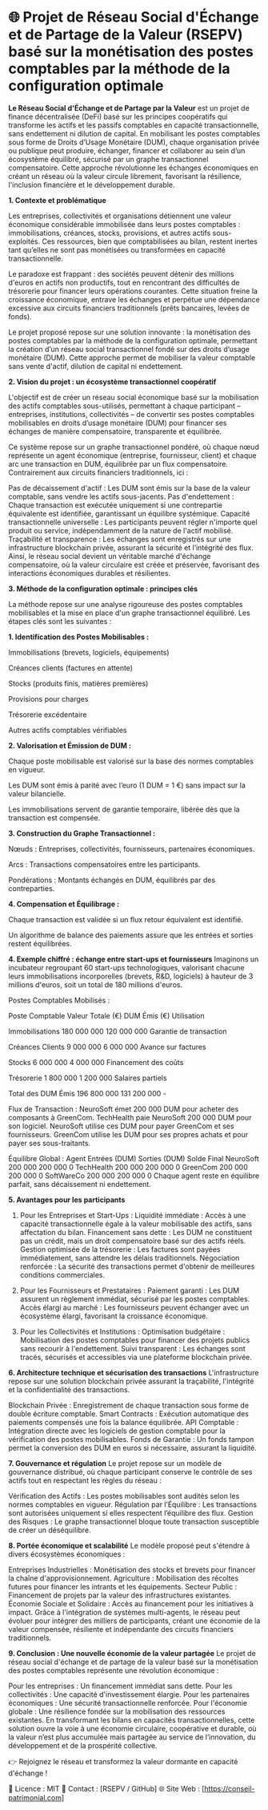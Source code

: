 # 🌐 Projet de Réseau Social d'Échange et de Partage de la Valeur (RSEPV) basé sur la monétisation des postes comptables par la méthode de la configuration optimale

**Le Réseau Social d'Échange et de Partage par la Valeur** est un projet de finance décentralisée (DeFi) basé sur les principes coopératifs qui transforme les actifs et les passifs comptables en capacité transactionnelle, sans endettement ni dilution de capital. En mobilisant les postes comptables sous forme de Droits d’Usage Monétaire (DUM), chaque organisation privée ou publique peut produire, échanger, financer et collaborer au sein d’un écosystème équilibré, sécurisé par un graphe transactionnel compensatoire. Cette approche révolutionne les échanges économiques en créant un réseau où la valeur circule librement, favorisant la résilience, l'inclusion financière et le développement durable.

**1. Contexte et problématique**

Les entreprises, collectivités et organisations détiennent une valeur économique considérable immobilisée dans leurs postes comptables : immobilisations, créances, stocks, provisions, et autres actifs sous-exploités. Ces ressources, bien que comptabilisées au bilan, restent inertes tant qu’elles ne sont pas monétisées ou transformées en capacité transactionnelle.

Le paradoxe est frappant : des sociétés peuvent détenir des millions d'euros en actifs non productifs, tout en rencontrant des difficultés de trésorerie pour financer leurs opérations courantes. Cette situation freine la croissance économique, entrave les échanges et perpétue une dépendance excessive aux circuits financiers traditionnels (prêts bancaires, levées de fonds).

Le projet proposé repose sur une solution innovante : la monétisation des postes comptables par la méthode de la configuration optimale, permettant la création d’un réseau social transactionnel fondé sur des droits d’usage monétaire (DUM). Cette approche permet de mobiliser la valeur comptable sans vente d'actif, dilution de capital ni endettement.

**2. Vision du projet : un écosystème transactionnel coopératif**

L'objectif est de créer un réseau social économique basé sur la mobilisation des actifs comptables sous-utilisés, permettant à chaque participant – entreprises, institutions, collectivités – de convertir ses postes comptables mobilisables en droits d’usage monétaire (DUM) pour financer ses échanges de manière compensatoire, transparente et équilibrée.

Ce système repose sur un graphe transactionnel pondéré, où chaque nœud représente un agent économique (entreprise, fournisseur, client) et chaque arc une transaction en DUM, équilibrée par un flux compensatoire. Contrairement aux circuits financiers traditionnels, ici :

Pas de décaissement d'actif : Les DUM sont émis sur la base de la valeur comptable, sans vendre les actifs sous-jacents.
Pas d'endettement : Chaque transaction est exécutée uniquement si une contrepartie équivalente est identifiée, garantissant un équilibre systémique.
Capacité transactionnelle universelle : Les participants peuvent régler n'importe quel produit ou service, indépendamment de la nature de l'actif mobilisé.
Traçabilité et transparence : Les échanges sont enregistrés sur une infrastructure blockchain privée, assurant la sécurité et l’intégrité des flux.
Ainsi, le réseau social devient un véritable marché d'échange compensatoire, où la valeur circulaire est créée et préservée, favorisant des interactions économiques durables et résilientes.

**3. Méthode de la configuration optimale : principes clés**

La méthode repose sur une analyse rigoureuse des postes comptables mobilisables et la mise en place d'un graphe transactionnel équilibré. Les étapes clés sont les suivantes :

**1. Identification des Postes Mobilisables :**

Immobilisations (brevets, logiciels, équipements)

Créances clients (factures en attente)

Stocks (produits finis, matières premières)

Provisions pour charges

Trésorerie excédentaire

Autres actifs comptables vérifiables

**2. Valorisation et Émission de DUM :**

Chaque poste mobilisable est valorisé sur la base des normes comptables en vigueur.

Les DUM sont émis à parité avec l’euro (1 DUM = 1 €) sans impact sur la valeur bilancielle.

Les immobilisations servent de garantie temporaire, libérée dès que la transaction est compensée.

**3. Construction du Graphe Transactionnel :**

Nœuds : Entreprises, collectivités, fournisseurs, partenaires économiques.

Arcs : Transactions compensatoires entre les participants.

Pondérations : Montants échangés en DUM, équilibrés par des contreparties.

**4. Compensation et Équilibrage :**

Chaque transaction est validée si un flux retour équivalent est identifié.

Un algorithme de balance des paiements assure que les entrées et sorties restent équilibrées.

**4. Exemple chiffré : échange entre start-ups et fournisseurs**
Imaginons un incubateur regroupant 60 start-ups technologiques, valorisant chacune leurs immobilisations incorporelles (brevets, R&D, logiciels) à hauteur de 3 millions d'euros, soit un total de 180 millions d'euros.

Postes Comptables Mobilisés :

Poste Comptable	      Valeur Totale (€)	DUM Émis (€)	Utilisation

Immobilisations	      180 000 000	      120 000 000	  Garantie de transaction

Créances Clients	      9 000 000       	6 000 000  	Avance sur factures

Stocks	                6 000 000       	4 000 000 	Financement des coûts

Trésorerie            	1 800 000	        1 200 000 	Salaires partiels

Total des DUM Émis	  196 800 000     	131 200 000	-

Flux de Transaction :
NeuroSoft émet 200 000 DUM pour acheter des composants à GreenCom.
TechHealth paie NeuroSoft 200 000 DUM pour son logiciel.
NeuroSoft utilise ces DUM pour payer GreenCom et ses fournisseurs.
GreenCom utilise les DUM pour ses propres achats et pour payer ses sous-traitants.

Équilibre Global :
Agent	        Entrées (DUM)	Sorties (DUM)	Solde Final
NeuroSoft	    200 000	      200 000	      0
TechHealth  	200 000	      200 000	      0
GreenCom	    200 000	      200 000	      0
SoftWareCo   	200 000	      200 000	      0
Chaque agent reste en équilibre parfait, sans décaissement ni endettement.

**5. Avantages pour les participants**

1. Pour les Entreprises et Start-Ups :
Liquidité immédiate : Accès à une capacité transactionnelle égale à la valeur mobilisable des actifs, sans affectation du bilan.
Financement sans dette : Les DUM ne constituent pas un crédit, mais un droit compensatoire basé sur des actifs réels.
Gestion optimisée de la trésorerie : Les factures sont payées immédiatement, sans attendre les délais traditionnels.
Négociation renforcée : La sécurité des transactions permet d'obtenir de meilleures conditions commerciales.

2. Pour les Fournisseurs et Prestataires :
Paiement garanti : Les DUM assurent un règlement immédiat, sécurisé par les postes comptables.
Accès élargi au marché : Les fournisseurs peuvent échanger avec un écosystème élargi, favorisant la croissance économique.

3. Pour les Collectivités et Institutions :
Optimisation budgétaire : Mobilisation des postes comptables pour financer des projets publics sans recourir à l'endettement.
Suivi transparent : Les échanges sont tracés, sécurisés et accessibles via une plateforme blockchain privée.

**6. Architecture technique et sécurisation des transactions**
L'infrastructure repose sur une solution blockchain privée assurant la traçabilité, l'intégrité et la confidentialité des transactions.

Blockchain Privée : Enregistrement de chaque transaction sous forme de double écriture comptable.
Smart Contracts : Exécution automatique des paiements compensés une fois la balance équilibrée.
API Comptable : Intégration directe avec les logiciels de gestion comptable pour la vérification des postes mobilisables.
Fonds de Garantie : Un fonds tampon permet la conversion des DUM en euros si nécessaire, assurant la liquidité.

**7. Gouvernance et régulation**
Le projet repose sur un modèle de gouvernance distribué, où chaque participant conserve le contrôle de ses actifs tout en respectant les règles du réseau :

Vérification des Actifs : Les postes mobilisables sont audités selon les normes comptables en vigueur.
Régulation par l’Équilibre : Les transactions sont autorisées uniquement si elles respectent l’équilibre des flux.
Gestion des Risques : Le graphe transactionnel bloque toute transaction susceptible de créer un déséquilibre.

**8. Portée économique et scalabilité**
Le modèle proposé peut s'étendre à divers écosystèmes économiques :

Entreprises Industrielles : Monétisation des stocks et brevets pour financer la chaîne d'approvisionnement.
Agriculture : Mobilisation des récoltes futures pour financer les intrants et les équipements.
Secteur Public : Financement de projets par la valeur des infrastructures existantes.
Économie Sociale et Solidaire : Accès au financement pour les initiatives à impact.
Grâce à l'intégration de systèmes multi-agents, le réseau peut évoluer pour intégrer des milliers de participants, créant une économie de la valeur compensée, résiliente et indépendante des circuits financiers traditionnels.

**9. Conclusion : Une nouvelle économie de la valeur partagée**
Le projet de réseau social d'échange et de partage de la valeur basé sur la monétisation des postes comptables représente une révolution économique :

Pour les entreprises : Un financement immédiat sans dette.
Pour les collectivités : Une capacité d'investissement élargie.
Pour les partenaires économiques : Une sécurité transactionnelle renforcée.
Pour l'économie globale : Une résilience fondée sur la mobilisation des ressources existantes.
En transformant les bilans en capacités transactionnelles, cette solution ouvre la voie à une économie circulaire, coopérative et durable, où la valeur n’est plus accumulée mais partagée au service de l’innovation, du développement et de la prospérité collective.

👉 Rejoignez le réseau et transformez la valeur dormante en capacité d'échange !

📄 Licence : MIT
💬 Contact : [RSEPV / GitHub]
🌐 Site Web : [https://conseil-patrimonial.com]


